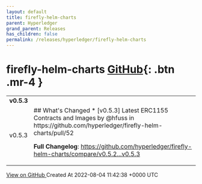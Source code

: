 ```yaml
---
layout: default
title: firefly-helm-charts
parent: Hyperledger
grand_parent: Releases
has_children: false
permalink: /releases/hyperledger/firefly-helm-charts
---
```


# firefly-helm-charts <span class="fs-3 right-align">[GitHub](https://github.com/hyperledger/firefly-helm-charts){: .btn .mr-4 }</span>


<div>
    <table>
        <tr>
            <td colspan="2">
                <b>
                    v0.5.3
                </b>
            </td>
        </tr>
        <tr>
            <td>
                <span class="chip">
                    v0.5.3
                </span>
            </td>
            <td>
                ## What's Changed
* [v0.5.3] Latest ERC1155 Contracts and Images by @hfuss in https://github.com/hyperledger/firefly-helm-charts/pull/52


**Full Changelog**: https://github.com/hyperledger/firefly-helm-charts/compare/v0.5.2...v0.5.3
            </td>
        </tr>
    </table>
    <a href="https://github.com/hyperledger/firefly-helm-charts/releases/tag/v0.5.3" class=".btn">
        View on GitHub
    </a>
    <span class="right-align">
        Created At 2022-08-04 11:42:38 +0000 UTC
    </span>
</div>

